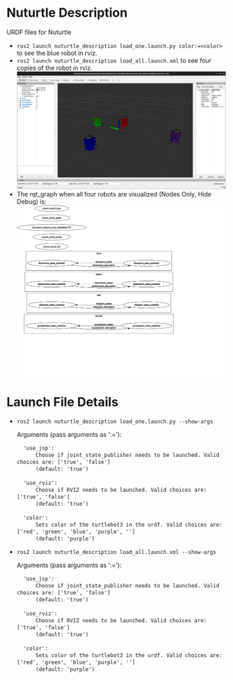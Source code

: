# Nuturtle  Description
URDF files for Nuturtle <Name Your Robot>
* `ros2 launch nuturtle_description load_one.launch.py color:=<color>` to see the blue robot in rviz.
* `ros2 launch nuturtle_description load_all.launch.xml` to see four copies of the robot in rviz.
![](images/rviz.png)
* The rqt_graph when all four robots are visualized (Nodes Only, Hide Debug) is:
![](images/rqt_graph.svg)
# Launch File Details
* `ros2 launch nuturtle_description load_one.launch.py --show-args`

    Arguments (pass arguments as '<name>:=<value>'):

        'use_jsp':
            Choose if joint_state_publisher needs to be launched. Valid choices are: ['true', 'false']
            (default: 'true')

        'use_rviz':
            Choose if RVIZ needs to be launched. Valid choices are: ['true', 'false']
            (default: 'true')

        'color':
            Sets color of the turtlebot3 in the urdf. Valid choices are: ['red', 'green', 'blue', 'purple', '']
            (default: 'purple')
    
* `ros2 launch nuturtle_description load_all.launch.xml --show-args`

    Arguments (pass arguments as '<name>:=<value>'):

        'use_jsp':
            Choose if joint_state_publisher needs to be launched. Valid choices are: ['true', 'false']
            (default: 'true')

        'use_rviz':
            Choose if RVIZ needs to be launched. Valid choices are: ['true', 'false']
            (default: 'true')

        'color':
            Sets color of the turtlebot3 in the urdf. Valid choices are: ['red', 'green', 'blue', 'purple', '']
            (default: 'purple')
